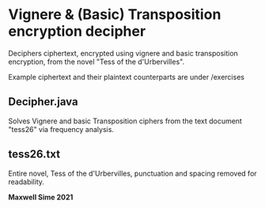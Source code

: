 # Vignere & (Basic) Transposition encryption decipher

Deciphers ciphertext, encrypted using vignere and basic transposition encryption, from the novel "Tess of the d'Urbervilles".

Example ciphertext and their plaintext counterparts are under /exercises

## Decipher.java
Solves Vignere and basic Transposition ciphers from the text document "tess26" via frequency analysis.

## tess26.txt
Entire novel, Tess of the d'Urbervilles, punctuation and spacing removed for readability.

__Maxwell Sime 2021__